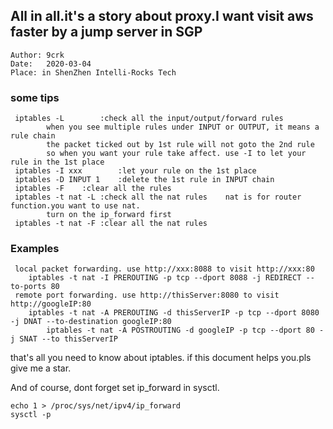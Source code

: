 ## All in all.it's a story about proxy.I want visit aws faster by a jump server in SGP
```
Author: 9crk 
Date:	2020-03-04
Place: in ShenZhen Intelli-Rocks Tech
```
### some tips
```
 iptables -L		:check all the input/output/forward rules
		when you see multiple rules under INPUT or OUTPUT, it means a rule chain
		the packet ticked out by 1st rule will not goto the 2nd rule
		so when you want your rule take affect. use -I to let your rule in the 1st place
 iptables -I xxx		:let your rule on the 1st place
 iptables -D INPUT 1	:delete the 1st rule in INPUT chain 
 iptables -F	:clear all the rules
 iptables -t nat -L	:check all the nat rules	nat is for router function.you want to use nat. 
		turn on the ip_forward first 
 iptables -t nat -F	:clear all the nat rules
```
### Examples
```
 local packet forwarding. use http://xxx:8088 to visit http://xxx:80
 	iptables -t nat -I PREROUTING -p tcp --dport 8088 -j REDIRECT --to-ports 80
 remote port forwarding. use http://thisServer:8080 to visit http://googleIP:80
	iptables -t nat -A PREROUTING -d thisServerIP -p tcp --dport 8080 -j DNAT --to-destination googleIP:80
        iptables -t nat -A POSTROUTING -d googleIP -p tcp --dport 80 -j SNAT --to thisServerIP
```
 that's all you need to know about iptables. if this document helps you.pls give me a star.
 
 
 And of course, dont forget set ip_forward in sysctl.
 ```
 echo 1 > /proc/sys/net/ipv4/ip_forward
 sysctl -p
 ```

